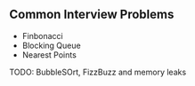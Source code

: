 ## Common Interview Problems

- Finbonacci
- Blocking Queue
- Nearest Points

TODO: BubbleSOrt, FizzBuzz and memory leaks
